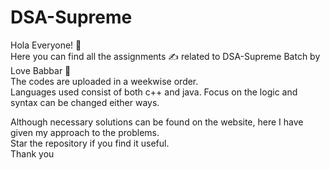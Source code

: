 # DSA-Supreme <br />
Hola Everyone! 🥸 <br />
Here you can find all the assignments ✍️ related to DSA-Supreme Batch by Love Babbar 📖 <br />
The codes are uploaded in a weekwise order. <br />
Languages used consist of both c++ and java. Focus on the logic and syntax can be changed either ways. <br />

Although necessary solutions can be found on the website, here I have given my approach to the problems. <br />
Star the repository if you find it useful. <br />
Thank you
